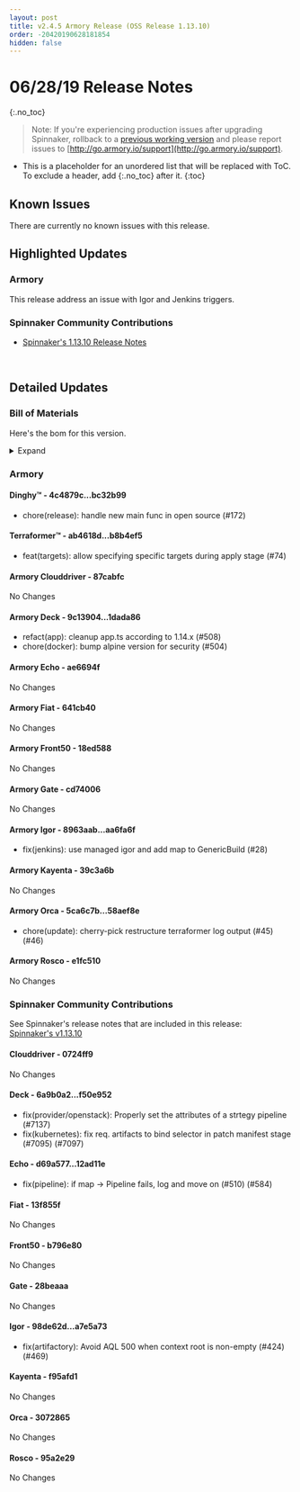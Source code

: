 ```yaml
---
layout: post
title: v2.4.5 Armory Release (OSS Release 1.13.10)
order: -20420190628181854
hidden: false
---
```


# 06/28/19 Release Notes
{:.no_toc}

> Note: If you're experiencing production issues after upgrading Spinnaker, rollback to a [previous working version](http://docs.armory.io/admin-guides/troubleshooting/#i-upgraded-spinnaker-and-it-is-no-longer-responding-how-do-i-rollback) and please report issues to [http://go.armory.io/support](http://go.armory.io/support).

* This is a placeholder for an unordered list that will be replaced with ToC. To exclude a header, add {:.no_toc} after it.
{:toc}


## Known Issues
There are currently no known issues with this release.


## Highlighted Updates
### Armory
This release address an issue with Igor and Jenkins triggers.

###  Spinnaker Community Contributions
* [Spinnaker's 1.13.10 Release Notes](https://www.spinnaker.io/community/releases/versions/1-13-10-changelog#individual-service-changes)

<br>

## Detailed Updates

### Bill of Materials
Here's the bom for this version.
<details><summary>Expand</summary>
<pre class="highlight">
<code>version: 2.4.5-rc161
timestamp: "2019-06-28 17:09:00"
services:
  clouddriver:
    version: 4.4.7-87cabfc-0724ff9-rc36
  deck:
    version: 2.8.8-1dada86-f50e952-rc14
  dinghy:
    version: 0.0.3-bc32b99-rc37
  echo:
    version: 2.4.4-ae6694f-12ad11e-rc34
  fiat:
    version: 1.4.1-641cb40-13f855f-rc35
  front50:
    version: 0.16.2-18ed588-b796e80-rc31
  gate:
    version: 1.7.2-cd74006-28beaaa-rc34
  igor:
    version: 1.2.1-aa6fa6f-a7e5a73-rc38
  kayenta:
    version: 0.7.1-39c3a6b-f95afd1-rc32
  monitoring-daemon:
    version: 0.12.1-efa6f3f-edge1
  monitoring-third-party:
    version: 0.12.1-efa6f3f-edge1
  orca:
    version: 2.6.4-58aef8e-3072865-rc37
  rosco:
    version: 0.11.0-e1fc510-95a2e29-rc33
  terraformer:
    version: 0.0.1-b8b4ef5-rc21
dependencies:
  redis:
    version: 2:2.8.4-2
artifactSources:
  dockerRegistry: docker.io/armory</code>
</pre>
</details>



### Armory
#### Dinghy&trade; - 4c4879c...bc32b99
 - chore(release): handle new main func in open source (#172)

#### Terraformer&trade; - ab4618d...b8b4ef5
 - feat(targets): allow specifying specific targets during apply stage (#74)

#### Armory Clouddriver  - 87cabfc
No Changes

#### Armory Deck  - 9c13904...1dada86
 - refact(app): cleanup app.ts according to 1.14.x (#508)
 - chore(docker): bump alpine version for security (#504)

#### Armory Echo  - ae6694f
No Changes

#### Armory Fiat  - 641cb40
No Changes

#### Armory Front50  - 18ed588
No Changes

#### Armory Gate  - cd74006
No Changes

#### Armory Igor  - 8963aab...aa6fa6f
 - fix(jenkins): use managed igor and add map to GenericBuild (#28)

#### Armory Kayenta  - 39c3a6b
No Changes

#### Armory Orca  - 5ca6c7b...58aef8e
 - chore(update): cherry-pick restructure terraformer log output (#45) (#46)

#### Armory Rosco  - e1fc510
No Changes



###  Spinnaker Community Contributions
See Spinnaker's release notes that are included in this release:  
[Spinnaker's v1.13.10](https://www.spinnaker.io/community/releases/versions/1-13-10-changelog#individual-service-changes)

#### Clouddriver  - 0724ff9
No Changes

#### Deck  - 6a9b0a2...f50e952
 - fix(provider/openstack): Properly set the attributes of a strtegy pipeline (#7137)
 - fix(kubernetes): fix req. artifacts to bind selector in patch manifest stage (#7095) (#7097)

#### Echo  - d69a577...12ad11e
 - fix(pipeline): if map -> Pipeline fails, log and move on (#510) (#584)

#### Fiat  - 13f855f
No Changes

#### Front50  - b796e80
No Changes

#### Gate  - 28beaaa
No Changes

#### Igor  - 98de62d...a7e5a73
 - fix(artifactory): Avoid AQL 500 when context root is non-empty (#424) (#469)

#### Kayenta  - f95afd1
No Changes

#### Orca  - 3072865
No Changes

#### Rosco  - 95a2e29
No Changes

